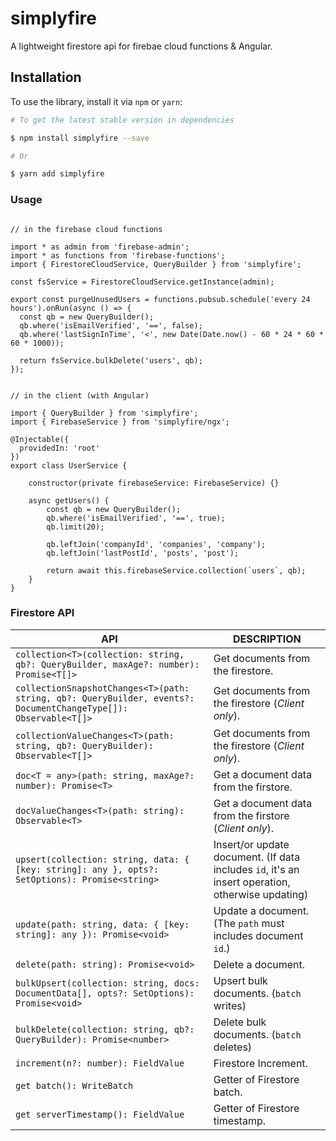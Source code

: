# simplyfire

A lightweight firestore api for firebae cloud functions & Angular.

## Installation

To use the library, install it via `npm` or `yarn`:

```bash
# To get the latest stable version in dependencies

$ npm install simplyfire --save

# Or

$ yarn add simplyfire
```

### Usage

```

// in the firebase cloud functions

import * as admin from 'firebase-admin';
import * as functions from 'firebase-functions';
import { FirestoreCloudService, QueryBuilder } from 'simplyfire';

const fsService = FirestoreCloudService.getInstance(admin);

export const purgeUnusedUsers = functions.pubsub.schedule('every 24 hours').onRun(async () => {
  const qb = new QueryBuilder();
  qb.where('isEmailVerified', '==', false);
  qb.where('lastSignInTime', '<', new Date(Date.now() - 60 * 24 * 60 * 60 * 1000));

  return fsService.bulkDelete('users', qb);
});


// in the client (with Angular)

import { QueryBuilder } from 'simplyfire';
import { FirebaseService } from 'simplyfire/ngx';

@Injectable({
  providedIn: 'root'
})
export class UserService {

    constructor(private firebaseService: FirebaseService) {}

    async getUsers() {
        const qb = new QueryBuilder();
        qb.where('isEmailVerified', '==', true);
        qb.limit(20);

        qb.leftJoin('companyId', 'companies', 'company');
        qb.leftJoin('lastPostId', 'posts', 'post');

        return await this.firebaseService.collection(`users`, qb);
    }
}

```

### Firestore API


| API | DESCRIPTION |
| ------ | ------ |
| `collection<T>(collection: string, qb?: QueryBuilder, maxAge?: number): Promise<T[]>` |  Get documents from the firestore. |
| `collectionSnapshotChanges<T>(path: string, qb?: QueryBuilder, events?: DocumentChangeType[]): Observable<T[]>` |  Get documents from the firestore (*Client only*). |
| `collectionValueChanges<T>(path: string, qb?: QueryBuilder): Observable<T[]>` |  Get documents from the firestore (*Client only*). |
| `doc<T = any>(path: string, maxAge?: number): Promise<T>` | Get a document data from the firstore. |
| `docValueChanges<T>(path: string): Observable<T>` | Get a document data from the firstore (*Client only*). |
| `upsert(collection: string, data: { [key: string]: any }, opts?: SetOptions): Promise<string>` | Insert/or update document. (If data includes `id`, it's an insert operation, otherwise updating) |
| `update(path: string, data: { [key: string]: any }): Promise<void>` | Update a document. (The `path` must includes document `id`.) |
| `delete(path: string): Promise<void>` | Delete a document. |
| `bulkUpsert(collection: string, docs: DocumentData[], opts?: SetOptions): Promise<void>` | Upsert bulk documents. (`batch` writes) |
| `bulkDelete(collection: string, qb?: QueryBuilder): Promise<number>` | Delete bulk documents. (`batch` deletes) |
| `increment(n?: number): FieldValue` | Firestore Increment. |
| `get batch(): WriteBatch` | Getter of Firestore batch. |
| `get serverTimestamp(): FieldValue` | Getter of Firestore timestamp. |